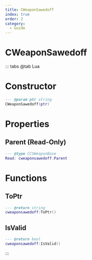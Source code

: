 ```yaml
---
title: CWeaponSawedoff
index: true
order: 2
category:
  - Guide
---
```


# CWeaponSawedoff

::: tabs
@tab Lua
# Constructor
```lua
--- @param ptr string
CWeaponSawedoff(ptr)
```
# Properties
## Parent (Read-Only)
```lua
--- @type CCSWeaponBase
Read: cweaponsawedoff.Parent
```
# Functions
## ToPtr
```lua
--- @return string
cweaponsawedoff:ToPtr()
```
## IsValid
```lua
--- @return bool
cweaponsawedoff:IsValid()
```

:::